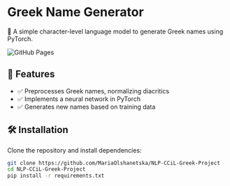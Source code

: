 # Greek Name Generator

🚀 A simple character-level language model to generate Greek names using PyTorch.

![GitHub Pages](https://img.shields.io/badge/GitHub-Pages-blue)  

## 📌 Features
- ✅ Preprocesses Greek names, normalizing diacritics
- ✅ Implements a neural network in PyTorch
- ✅ Generates new names based on training data

## 🛠️ Installation
Clone the repository and install dependencies:
```sh
git clone https://github.com/MariaOlshanetska/NLP-CCiL-Greek-Project
cd NLP-CCiL-Greek-Project
pip install -r requirements.txt

